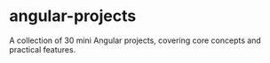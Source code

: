 # angular-projects
A collection of 30 mini Angular projects, covering core concepts and practical features. 
